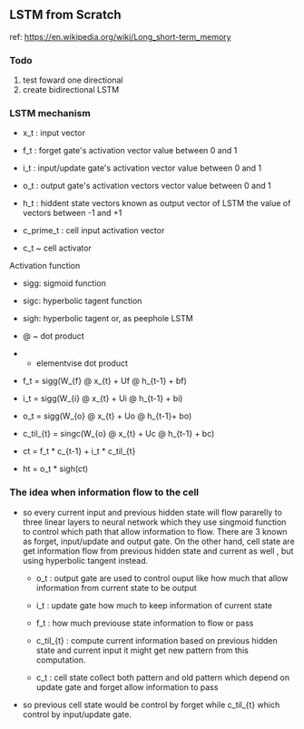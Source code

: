 ## LSTM from Scratch
ref: https://en.wikipedia.org/wiki/Long_short-term_memory

### Todo 

   1. test foward one directional
   2. create bidirectional LSTM


### LSTM mechanism
* x_t : input vector  
* f_t : forget gate's activation vector value between 0 and 1
* i_t : input/update gate's activation  vector value between 0 and 1
* o_t : output gate's activation vectors vector value between 0 and 1

* h_t : hiddent state vectors known as output vector of LSTM the value of vectors between -1 and +1 

* c_prime_t : cell input activation vector 
* c_t ~ cell activator


Activation function 

* sigg: sigmoid function
* sigc: hyperbolic tagent function
* sigh: hyperbolic tagent or, as peephole LSTM 

* @  ~ dot product
* * elementvise dot product 


* f_t = sigg(W_{f} @ x_{t} + Uf @ h_{t-1} + bf)
* i_t = sigg(W_{i} @ x_{t} + Ui @ h_{t-1} + bi)
* o_t = sigg(W_{o} @ x_{t} + Uo @ h_{t-1}+ bo)

* c_til_{t} = singc(W_{o} @ x_{t} + Uc @ h_{t-1} + bc)

* ct = f_t * c_{t-1} + i_t * c_til_{t}
* ht = o_t * sigh(ct)  


### The idea  when information flow to the cell

* so every current input and previous hidden state will flow pararelly to three linear layers to neural network which they use singmoid function to control which path that allow information to flow. There are 3 known as forget, input/update and output gate. On the other hand, cell state are get information flow from previous hidden state and current as well , but  using hyperbolic tangent instead.
  
  * o_t : output gate  are used to control ouput like how much that allow  information from current state to be output
  * i_t : update gate how much to keep information of current state
  * f_t : how much previouse state information to flow or pass
  * c_til_{t} : compute current information based on previous hidden state and current input it might get new pattern from this computation.
  
  * c_t : cell state collect both pattern and old pattern which depend on update gate and forget allow information to pass  

* so previous cell state would be control by forget while c_til_{t} which control by input/update gate.    




